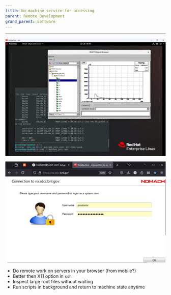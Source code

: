 ```yaml
---
title: No-machine service for accessing
parent: Remote Development
grand_parent: Software
---
```



---
![alt text](img/nomachine2.png)

![alt text](img/no_machine.png)

- Do remote work on servers in your browser (from mobile?)
- Better then X11 option in `ssh`
- Inspect large root files without waiting
- Run scripts in background and return to machine state anytime
